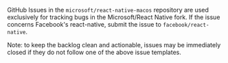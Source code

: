 GitHub Issues in the `microsoft/react-native-macos` repository are used exclusively for tracking bugs in the Microsoft/React Native fork.  If the issue concerns Facebook's react-native, submit the issue to `facebook/react-native`.

Note: to keep the backlog clean and actionable, issues may be immediately closed if they do not follow one of the above issue templates.
